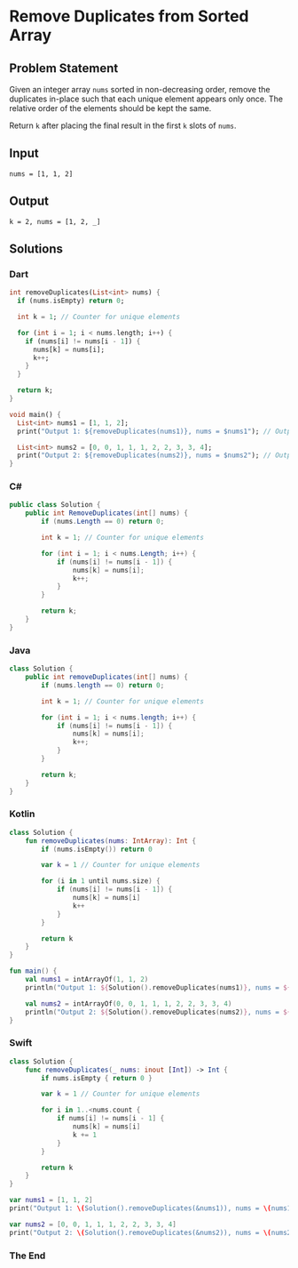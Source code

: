 # Remove Duplicates from Sorted Array

## Problem Statement

Given an integer array `nums` sorted in non-decreasing order, remove the duplicates in-place such that each unique element appears only once. The relative order of the elements should be kept the same.

Return `k` after placing the final result in the first `k` slots of `nums`.

## Input

```text
nums = [1, 1, 2]
```

## Output

```text
k = 2, nums = [1, 2, _]
```

## Solutions

### Dart

```dart
int removeDuplicates(List<int> nums) {
  if (nums.isEmpty) return 0;

  int k = 1; // Counter for unique elements

  for (int i = 1; i < nums.length; i++) {
    if (nums[i] != nums[i - 1]) {
      nums[k] = nums[i];
      k++;
    }
  }

  return k;
}

void main() {
  List<int> nums1 = [1, 1, 2];
  print("Output 1: ${removeDuplicates(nums1)}, nums = $nums1"); // Output: 2, nums = [1, 2, _]

  List<int> nums2 = [0, 0, 1, 1, 1, 2, 2, 3, 3, 4];
  print("Output 2: ${removeDuplicates(nums2)}, nums = $nums2"); // Output: 5, nums = [0, 1, 2, 3, 4, _]
}
```

### C#

```csharp
public class Solution {
    public int RemoveDuplicates(int[] nums) {
        if (nums.Length == 0) return 0;

        int k = 1; // Counter for unique elements

        for (int i = 1; i < nums.Length; i++) {
            if (nums[i] != nums[i - 1]) {
                nums[k] = nums[i];
                k++;
            }
        }

        return k;
    }
}
```

### Java

```java
class Solution {
    public int removeDuplicates(int[] nums) {
        if (nums.length == 0) return 0;

        int k = 1; // Counter for unique elements

        for (int i = 1; i < nums.length; i++) {
            if (nums[i] != nums[i - 1]) {
                nums[k] = nums[i];
                k++;
            }
        }

        return k;
    }
}
```

### Kotlin

```kotlin
class Solution {
    fun removeDuplicates(nums: IntArray): Int {
        if (nums.isEmpty()) return 0

        var k = 1 // Counter for unique elements

        for (i in 1 until nums.size) {
            if (nums[i] != nums[i - 1]) {
                nums[k] = nums[i]
                k++
            }
        }

        return k
    }
}

fun main() {
    val nums1 = intArrayOf(1, 1, 2)
    println("Output 1: ${Solution().removeDuplicates(nums1)}, nums = ${nums1.joinToString()}")

    val nums2 = intArrayOf(0, 0, 1, 1, 1, 2, 2, 3, 3, 4)
    println("Output 2: ${Solution().removeDuplicates(nums2)}, nums = ${nums2.joinToString()}")
}
```

### Swift

```swift
class Solution {
    func removeDuplicates(_ nums: inout [Int]) -> Int {
        if nums.isEmpty { return 0 }

        var k = 1 // Counter for unique elements

        for i in 1..<nums.count {
            if nums[i] != nums[i - 1] {
                nums[k] = nums[i]
                k += 1
            }
        }

        return k
    }
}

var nums1 = [1, 1, 2]
print("Output 1: \(Solution().removeDuplicates(&nums1)), nums = \(nums1)")

var nums2 = [0, 0, 1, 1, 1, 2, 2, 3, 3, 4]
print("Output 2: \(Solution().removeDuplicates(&nums2)), nums = \(nums2)")
```


### The End

